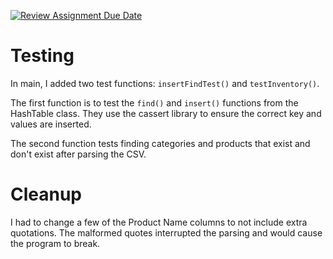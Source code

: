 [![Review Assignment Due Date](https://classroom.github.com/assets/deadline-readme-button-22041afd0340ce965d47ae6ef1cefeee28c7c493a6346c4f15d667ab976d596c.svg)](https://classroom.github.com/a/pAwGQi_N)

# Testing
In main, I added two test functions: ```insertFindTest()``` and ```testInventory()```. 

The first function is to test the ```find()``` and ```insert()``` functions from the HashTable class. They use the cassert library to ensure the correct key and values are inserted.

The second function tests finding categories and products that exist and don't exist after parsing the CSV.

# Cleanup
I had to change a few of the Product Name columns to not include extra quotations. The malformed quotes interrupted the parsing and would cause the program to break.
